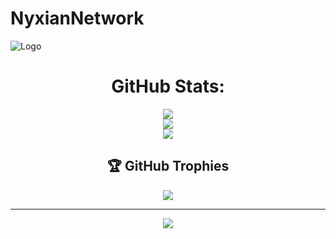 
# NyxianNetwork 



![Logo](https://nyxiannetwork.web.id/uploader/img/nyx7f28a14bb53652b24e9c3eec91c782ca.jpg)





<center>
  
 # GitHub Stats:
![](https://github-readme-stats.vercel.app/api?username=nyxiancode&theme=dark&hide_border=false&include_all_commits=true&count_private=true)<br/>
![](https://github-readme-streak-stats.herokuapp.com/?user=nyxiancode&theme=dark&hide_border=false)<br/>
![](https://github-readme-stats.vercel.app/api/top-langs/?username=nyxiancode&theme=dark&hide_border=false&include_all_commits=true&count_private=true&layout=compact)

## 🏆 GitHub Trophies
![](https://github-profile-trophy.vercel.app/?username=nyxiancode&theme=monokai&no-frame=false&no-bg=true&margin-w=4)

---
[![](https://visitcount.itsvg.in/api?id=nyxiancode&icon=2&color=12)](https://visitcount.itsvg.in)

<!-- Proudly created with GPRM ( https://gprm.itsvg.in ) -->
</center>
